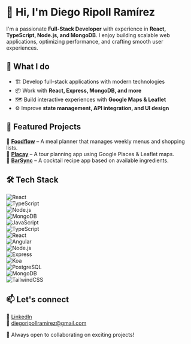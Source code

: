 # 👋 Hi, I'm Diego Ripoll Ramírez  

I'm a passionate **Full-Stack Developer** with experience in **React, TypeScript, Node.js, and MongoDB**. I enjoy building scalable web applications, optimizing performance, and crafting smooth user experiences.  

## 🚀 What I do  
- 🏗️ Develop full-stack applications with modern technologies  
- 📦 Work with **React, Express, MongoDB, and more**  
- 🗺️ Build interactive experiences with **Google Maps & Leaflet**  
- ⚙️ Improve **state management, API integration, and UI design**  

## 📌 Featured Projects  
🔹 **[Foodflow](https://github.com/diegoripollramirez/Foodflow.git)** – A meal planner that manages weekly menus and shopping lists.  
🔹 **[Placay](https://github.com/CodeworksThesisProject/Placay.git)** – A tour planning app using Google Places & Leaflet maps.  
🔹 **[BarSync](https://github.com/diegoripollramirez/barSync.git)** – A cocktail recipe app based on available ingredients.  

## 🛠 Tech Stack  
![React](https://img.shields.io/badge/-React-61DAFB?logo=react&logoColor=white&style=flat)  
![TypeScript](https://img.shields.io/badge/-TypeScript-3178C6?logo=typescript&logoColor=white&style=flat)  
![Node.js](https://img.shields.io/badge/-Node.js-339933?logo=node.js&logoColor=white&style=flat)  
![MongoDB](https://img.shields.io/badge/-MongoDB-47A248?logo=mongodb&logoColor=white&style=flat)  
![JavaScript](https://img.shields.io/badge/-JavaScript-F7DF1E?logo=javascript&logoColor=black&style=flat)  
![TypeScript](https://img.shields.io/badge/-TypeScript-3178C6?logo=typescript&logoColor=white&style=flat)  
![React](https://img.shields.io/badge/-React-61DAFB?logo=react&logoColor=white&style=flat)  
![Angular](https://img.shields.io/badge/-Angular-DD0031?logo=angular&logoColor=white&style=flat)  
![Node.js](https://img.shields.io/badge/-Node.js-339933?logo=node.js&logoColor=white&style=flat)  
![Express](https://img.shields.io/badge/-Express-000000?logo=express&logoColor=white&style=flat)  
![Koa](https://img.shields.io/badge/-Koa-33333D?logo=koa&logoColor=white&style=flat)  
![PostgreSQL](https://img.shields.io/badge/-PostgreSQL-336791?logo=postgresql&logoColor=white&style=flat)  
![MongoDB](https://img.shields.io/badge/-MongoDB-47A248?logo=mongodb&logoColor=white&style=flat)  
![TailwindCSS](https://img.shields.io/badge/-TailwindCSS-06B6D4?logo=tailwindcss&logoColor=white&style=flat)  


## 📫 Let's connect  
🔗 [LinkedIn](https://www.linkedin.com/in/diego-ripoll-ramírez/)  
📧 diegoripollramirez@gmail.com  

🚀 Always open to collaborating on exciting projects!
